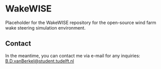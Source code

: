 # WakeWISE
Placeholder for the WakeWISE repository for the open-source wind farm wake steering simulation environment.

## Contact
In the meantime, you can contact me via e-mail for any inquiries: B.D.vanBerkel@student.tudelft.nl
